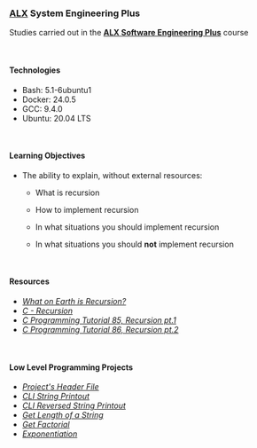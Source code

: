 ### [ALX](https://www.alxafrica.com/) System Engineering Plus

Studies carried out in the **[ALX Software Engineering Plus](https://www.alxafrica.com/software-engineering-plus/)** course

<br />

#### Technologies

* Bash:		5.1-6ubuntu1
* Docker:	24.0.5
* GCC:		9.4.0
* Ubuntu:	20.04 LTS

<br />

#### Learning Objectives

* The ability to explain, without external resources:
	* What is recursion

	* How to implement recursion

	* In what situations you should implement recursion

	* In what situations you should **not** implement recursion

<br />

#### Resources

* _[What on Earth is Recursion?](https://www.youtube.com/watch?v=Mv9NEXX1VHc)_
* _[C - Recursion](https://www.tutorialspoint.com/cprogramming/c_recursion.htm)_
* _[C Programming Tutorial 85, Recursion pt.1](https://www.youtube.com/watch?v=XGxbXMP6k8k)_
* _[C Programming Tutorial 86, Recursion pt.2](https://www.youtube.com/watch?v=7XiIS6HobNs)_

<br />

#### Low Level Programming Projects

* _[Project's Header File](main.h)_
* _[CLI String Printout](0-puts_recursion.c)_
* _[CLI Reversed String Printout](1-print_rev_recursion.c)_
* _[Get Length of a String](2-strlen_recursion.c)_
* _[Get Factorial](3-factorial.c)_
* _[Exponentiation](4-pow_recursion.c)_

<br />
